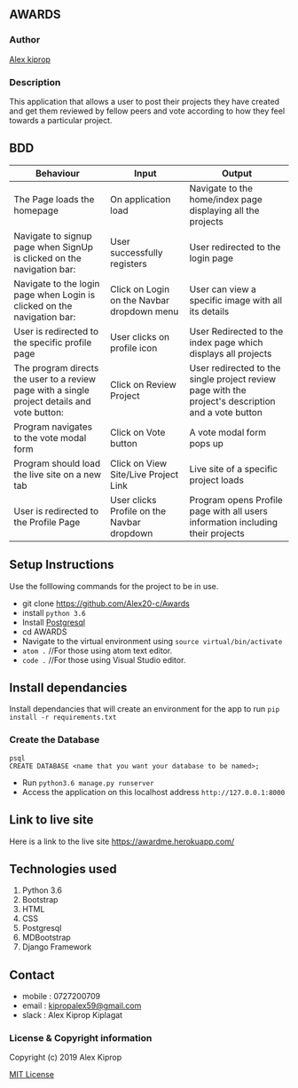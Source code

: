 ## AWARDS

### Author

[Alex kiprop](https://github.com/Alex20-c)

### Description

This application that allows a user to post their projects they have created and get them reviewed by fellow peers and vote according to how they feel towards a particular project.

## BDD
| Behaviour                                                                   | Input                                        | Output                                                              |
|-----------------------------------------------------------------------------|----------------------------------------------|---------------------------------------------------------------------|
|  The Page loads the homepage                                                |  On application load                         |  Navigate to the home/index page displaying all the projects        |
|  Navigate to signup page when SignUp is clicked on the navigation bar:      |  User successfully registers                 |  User redirected to the login page                                  |
|  Navigate to the login page when Login is clicked on the navigation bar:    |  Click on Login on the Navbar dropdown menu  |  User can view a specific image with all its details                |
|  User is redirected to the specific profile page                            |  User clicks on profile icon                 |  User Redirected to the index page which displays all projects      |
|  The program directs the user to a review page with a single project details and vote button: 	|  Click on Review Project 	|  User redirected to the single project review page with the project's description and a vote button|
|  Program navigates to the vote modal form 	                              |  Click on Vote button 	                     |  A vote modal form pops up                                          |
|  Program should load the live site on a new tab 	                          |  Click on View Site/Live Project Link       	|  Live site of a specific project loads                           |
|  User is redirected to the Profile Page                                  	|  User clicks Profile on the Navbar dropdown   	|  Program opens Profile page with all users information including their projects   |


## Setup Instructions

Use the folllowing commands for the project to be in use.
* git clone https://github.com/Alex20-c/Awards
* install `python 3.6`
* Install [Postgresql](https://www.postgresql.org/download/)
* cd AWARDS
* Navigate to the virtual environment using `source virtual/bin/activate`
* `atom .`  //For those using atom text editor.
* `code .`  //For those using Visual Studio editor.


## Install dependancies

Install dependancies that will create an environment for the app to run `pip install -r requirements.txt`

### Create the Database
```
psql
CREATE DATABASE <name that you want your database to be named>;
```
- Run `python3.6 manage.py runserver`
- Access the application on this localhost address `http://127.0.0.1:8000`

## Link to live site

Here is a link to the live site https://awardme.herokuapp.com/

## Technologies used

1. Python 3.6 
2. Bootstrap
3. HTML
4. CSS
5. Postgresql
6. MDBootstrap
7. Django Framework

## Contact
- mobile : 0727200709
- email : kipropalex59@gmail.com
- slack : Alex Kiprop Kiplagat

### License  & Copyright information
Copyright (c) 2019 Alex Kiprop

[MIT License](./LICENSE)
